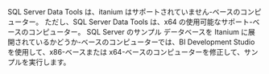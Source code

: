 SQL Server Data Tools は、itanium はサポートされていません\-ベースのコンピューター。 ただし、SQL Server Data Tools は、x64 の使用可能なサポート\-ベースのコンピューター。 SQL Server のサンプル データベースを Itanium に展開されているかどうか\-ベースのコンピューターでは、BI Development Studio を使用して、x86\-ベースまたは x64\-ベースのコンピューターを修正して、サンプルを実行します。
